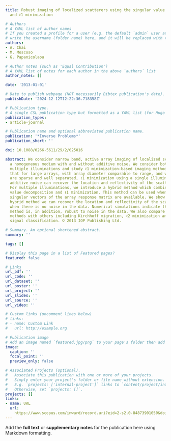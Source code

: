 ```yaml
---
title: Robust imaging of localized scatterers using the singular value decomposition
  and ℓ1 minimization

# Authors
# A YAML list of author names
# If you created a profile for a user (e.g. the default `admin` user at `content/authors/admin/`), 
# write the username (folder name) here, and it will be replaced with their full name and linked to their profile.
authors:
- A. Chai
- M. Moscoso
- G. Papanicolaou

# Author notes (such as 'Equal Contribution')
# A YAML list of notes for each author in the above `authors` list
author_notes: []

date: '2013-01-01'

# Date to publish webpage (NOT necessarily Bibtex publication's date).
publishDate: '2024-12-12T12:22:36.718358Z'

# Publication type.
# A single CSL publication type but formatted as a YAML list (for Hugo requirements).
publication_types:
- article-journal

# Publication name and optional abbreviated publication name.
publication: '*Inverse Problems*'
publication_short: ''

doi: 10.1088/0266-5611/29/2/025016

abstract: We consider narrow band, active array imaging of localized scatterers in
  a homogeneous medium with and without additive noise. We consider both single and
  multiple illuminations and study ℓ1 minimization-based imaging methods. We show
  that for large arrays, with array diameter comparable to range, and when scatterers
  are sparse and well separated, ℓ1 minimization using a single illumination and without
  additive noise can recover the location and reflectivity of the scatterers exactly.
  For multiple illuminations, we introduce a hybrid method which combines the singular
  value decomposition and ℓ1 minimization. This method can be used when the essential
  singular vectors of the array response matrix are available. We show that with this
  hybrid method we can recover the location and reflectivity of the scatterers exactly
  when there is no noise in the data. Numerical simulations indicate that the hybrid
  method is, in addition, robust to noise in the data. We also compare the ℓ1 minimization-based
  methods with others including Kirchhoff migration, ℓ2 minimization and multiple
  signal classification. © 2013 IOP Publishing Ltd.

# Summary. An optional shortened abstract.
summary: ''

tags: []

# Display this page in a list of Featured pages?
featured: false

# Links
url_pdf: ''
url_code: ''
url_dataset: ''
url_poster: ''
url_project: ''
url_slides: ''
url_source: ''
url_video: ''

# Custom links (uncomment lines below)
# links:
# - name: Custom Link
#   url: http://example.org

# Publication image
# Add an image named `featured.jpg/png` to your page's folder then add a caption below.
image:
  caption: ''
  focal_point: ''
  preview_only: false

# Associated Projects (optional).
#   Associate this publication with one or more of your projects.
#   Simply enter your project's folder or file name without extension.
#   E.g. `projects: ['internal-project']` links to `content/project/internal-project/index.md`.
#   Otherwise, set `projects: []`.
projects: []
links:
- name: URL
  url: 
    https://www.scopus.com/inward/record.uri?eid=2-s2.0-84873901050&doi=10.1088%2f0266-5611%2f29%2f2%2f025016&partnerID=40&md5=a0a876a27e60682721e788517159d74b
---
```


Add the **full text** or **supplementary notes** for the publication here using Markdown formatting.
